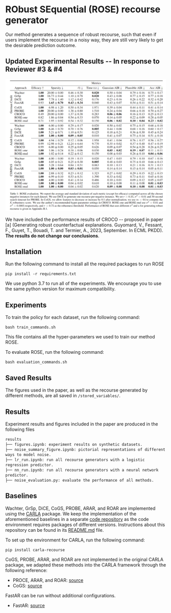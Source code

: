 # RObust SEquential (ROSE) recourse generator

Our method generates a sequence of robust recourse, such that even if users implement the recourse in a noisy way, they are still very likely to get the desirable prediction outcome.

## Updated Experimental Results -- In response to Reviewer \#3 \& \#4

<img src="updated_experimental_results.PNG" width="550">

We have included the performance results of CROCO -- proposed in paper [a] (Generating robust counterfactual explanations. Guyomard, V., Fessant, F., Guyet, T., Bouadi, T. and Termier, A., 2023, September. In ECML PKDD). **The results do not change our conclusions**.


## Installation

Run the following command to install all the required packages to run ROSE
```
pip install -r requirements.txt
```
We use python 3.7 to run all of the experiments. We encourage you to use the same python version for maximum compatibility. 

## Experiments
To train the policy for each dataset, run the following command:
```
bash train_commands.sh
```
This file contains all the hyper-parameters we used to train our method ROSE.

To evaluate ROSE, run the following command:
```
bash evaluation_commands.sh
```

## Saved Results
The figures used in the paper, as well as the recourse generated by different methods, are all saved in ```/stored_variables/```. 

## Results
Experiment results and figures included in the paper are produced in the following files

```tree
results
├── figures.ipynb: experiment results on synthetic datasets.
├── noise_summary_figure.ipynb: pictorial representations of different ways to model noise.
├── lr_run.ipynb: run all recourse generators with a logistic regression predictor.
├── nn_run.ipynb: run all recourse generators with a neural network predictor.
├── noise_evaluation.py: evaluate the performance of all methods.
```

## Baselines

Wachter, GrSp, DiCE, CoGS, PROBE, ARAR, and ROAR are implemented using the [CARLA](https://github.com/carla-recourse/CARLA/tree/main?tab=readme-ov-file) package. We keep the implementation of the aforementioned baselines in a separate [code repository](https://anonymous.4open.science/r/robust_cfe_baselines) as the code environment requires packages of different versions. Instructions about this repository can be found in its [README.md](https://anonymous.4open.science/r/robust_cfe_baselines/README.md) file. 

To set up the environment for CARLA, run the following command:
```
pip install carla-recourse
``` 
CoGS, PROBE, ARAR, and ROAR are not implemented in the original CARLA package, we adapted these methods into the CARLA framework through the following reference:
- PROCE, ARAR, and ROAR: [source](https://github.com/MartinPawel/ProbabilisticallyRobustRecourse/tree/main)
- CoGS: [source](https://github.com/marcovirgolin/robust-counterfactuals)


FastAR can be run without additional configurations. 
- FastAR: [source](https://github.com/vsahil/FastAR-RL-for-generating-AR/tree/submit)

